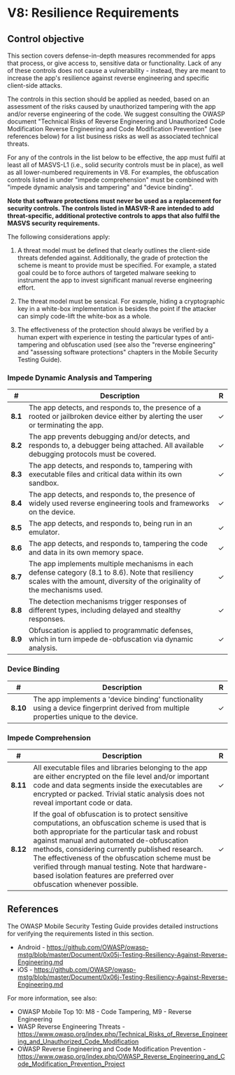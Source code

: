# V8: Resilience Requirements

## Control objective

This section covers defense-in-depth measures recommended for apps that process, or give access to, sensitive data or functionality. Lack of any of these controls does not cause a vulnerability - instead, they are meant to increase the app's resilience against reverse engineering and specific client-side attacks.

 The controls in this section should be applied as needed, based on an assessment of the risks caused by unauthorized tampering with the app and/or reverse engineering of the code. We suggest consulting the OWASP document "Technical Risks of Reverse Engineering and Unauthorized Code Modification Reverse Engineering and Code Modification Prevention" (see references below) for a list business risks as well as associated technical threats. 

For any of the controls in the list below to be effective, the app must fulfil at least all of MASVS-L1 (i.e., solid security controls must be in place), as well as all lower-numbered requirements in V8. For examples, the obfuscation controls listed in under "impede comprehension" must be combined with "impede dynamic analysis and tampering" and "device binding".

**Note that software protections must never be used as a replacement for security controls. The controls listed in MASVR-R are intended to add threat-specific, additional protective controls to apps that also fulfil the MASVS security requirements.**

The following considerations apply:

1. A threat model must be defined that clearly outlines the client-side threats defended against. Additionally, the grade of protection the scheme is meant to provide must be specified. For example, a stated goal could be to force authors of targeted malware seeking to instrument the app to invest significant manual reverse engineering effort.

2. The threat model must be sensical. For example, hiding a cryptographic key in a white-box implementation is besides the point if the attacker can simply code-lift the white-box as a whole. 

3. The effectiveness of the protection should always be verified by a human expert with experience in testing the particular types of anti-tampering and obfuscation used (see also the "reverse engineering" and "assessing software protections" chapters in the Mobile Security Testing Guide).

### Impede Dynamic Analysis and Tampering

| # | Description | R |
| --- | --- | --- |
| **8.1** | The app detects, and responds to, the presence of a rooted or jailbroken device either by alerting the user or terminating the app. | ✓ |
| **8.2** | The app prevents debugging and/or detects, and responds to, a debugger being attached. All available debugging protocols must be covered. | ✓ |
| **8.3** | The app detects, and responds to, tampering with executable files and critical data within its own sandbox. | ✓ |
| **8.4** | The app detects, and responds to, the presence of widely used reverse engineering tools and frameworks on the device.| ✓ |
| **8.5** | The app detects, and responds to, being run in an emulator.  | ✓ |
| **8.6** | The app detects, and responds to, tampering the code and data in its own memory space. | ✓ |
| **8.7** | The app implements multiple mechanisms in each defense category (8.1 to 8.6). Note that resiliency scales with the amount, diversity of the originality of the mechanisms used. | ✓ |
| **8.8** | The detection mechanisms trigger responses of different types, including delayed and stealthy responses. | ✓ |
| **8.9** | Obfuscation is applied to programmatic defenses, which in turn impede de-obfuscation via dynamic analysis.  | ✓ |

### Device Binding

| # | Description | R |
| --- | --- | --- |
| **8.10** | The app implements a 'device binding' functionality using a device fingerprint derived from multiple properties unique to the device. | ✓ |

### Impede Comprehension

| # | Description | R |
| --- | --- | --- |
| **8.11** |All executable files and libraries belonging to the app are either encrypted on the file level and/or important code and data segments inside the executables are encrypted or packed. Trivial static analysis does not reveal important code or data. | ✓ |
| **8.12** | If the goal of obfuscation is to protect sensitive computations, an obfuscation scheme is used that is both appropriate for the particular task and robust against manual and automated de-obfuscation methods, considering currently published research. The effectiveness of the obfuscation scheme must be verified through manual testing. Note that hardware-based isolation features are preferred over obfuscation whenever possible. | ✓ |

## References

The OWASP Mobile Security Testing Guide provides detailed instructions for verifying the requirements listed in this section.

- Android - https://github.com/OWASP/owasp-mstg/blob/master/Document/0x05j-Testing-Resiliency-Against-Reverse-Engineering.md
- iOS - https://github.com/OWASP/owasp-mstg/blob/master/Document/0x06j-Testing-Resiliency-Against-Reverse-Engineering.md

For more information, see also:

- OWASP Mobile Top 10: M8 - Code Tampering, M9 - Reverse Engineering
- WASP Reverse Engineering Threats -https://www.owasp.org/index.php/Technical_Risks_of_Reverse_Engineering_and_Unauthorized_Code_Modification
- OWASP Reverse Engineering and Code Modification Prevention - https://www.owasp.org/index.php/OWASP_Reverse_Engineering_and_Code_Modification_Prevention_Project
